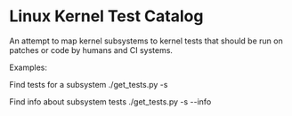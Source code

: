 # Linux Kernel Test Catalog

An attempt to map kernel subsystems to kernel tests that should be run on
patches or code by humans and CI systems.


Examples:

Find tests for a subsystem
./get_tests.py -s <subsystem>

Find info about subsystem tests
./get_tests.py -s <subsystem> --info

